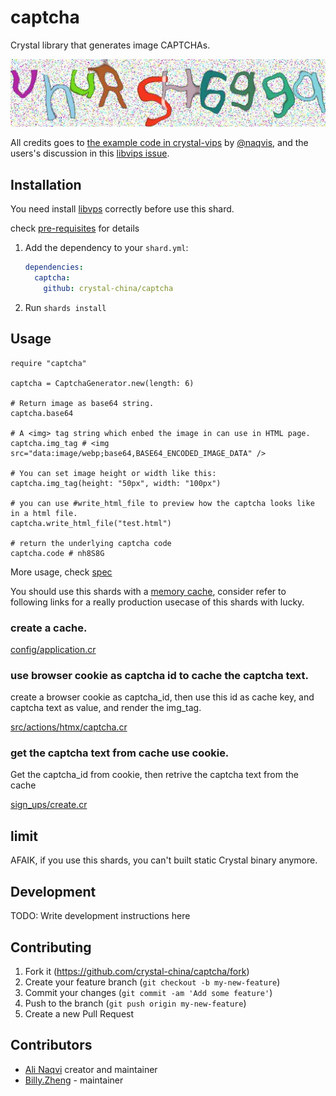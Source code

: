 # captcha

Crystal library that generates image CAPTCHAs.

![](images/example.webp)

All credits goes to [the example code in crystal-vips](https://github.com/naqvis/crystal-vips/blob/0f4d3914985865a020168b0f48ece07416eeb459/example/captcha_generator.cr) by [@naqvis](https://github.com/naqvis), and the
users's discussion in this [libvips issue](https://github.com/libvips/libvips/issues/898).

## Installation

You need install [libvps](https://github.com/libvips/libvips) correctly before use this shard.

check [pre-requisites](https://github.com/zw963/crystal-vips?tab=readme-ov-file#pre-requisites) for details


1. Add the dependency to your `shard.yml`:

   ```yaml
   dependencies:
     captcha:
       github: crystal-china/captcha
   ```

2. Run `shards install`

## Usage

```crystal
require "captcha"

captcha = CaptchaGenerator.new(length: 6)

# Return image as base64 string.
captcha.base64

# A <img> tag string which enbed the image in can use in HTML page.
captcha.img_tag # <img src="data:image/webp;base64,BASE64_ENCODED_IMAGE_DATA" />

# You can set image height or width like this: 
captcha.img_tag(height: "50px", width: "100px")

# you can use #write_html_file to preview how the captcha looks like in a html file.
captcha.write_html_file("test.html")

# return the underlying captcha code
captcha.code # nh8S8G
```
More usage, check [spec](spec/captcha_spec.cr)

You should use this shards with a [memory cache](https://github.com/crystal-cache/cache), consider refer to following links
for a really production usecase of this shards with lucky.

### create a cache.

[config/application.cr](https://github.com/crystal-china/website/blob/e779d785c79eadd40068d1a4fd2bdfbe87ff8ad4/config/application.cr#L31)


### use browser cookie as captcha id to cache the captcha text.

create a browser cookie as captcha_id, then use this id as cache key, and captcha text
as value, and render the img_tag.

[src/actions/htmx/captcha.cr](https://github.com/crystal-china/website/blob/e779d785c79eadd40068d1a4fd2bdfbe87ff8ad4/src/actions/htmx/captcha.cr#L8-L23)

### get the captcha text from cache use cookie.

Get the captcha_id from cookie, then retrive the captcha text from the cache

[sign_ups/create.cr](https://github.com/crystal-china/website/blob/e779d785c79eadd40068d1a4fd2bdfbe87ff8ad4/src/actions/sign_ups/create.cr#L5-L10)

## limit

AFAIK, if you use this shards, you can't built static Crystal binary anymore.


## Development

TODO: Write development instructions here

## Contributing

1. Fork it (<https://github.com/crystal-china/captcha/fork>)
2. Create your feature branch (`git checkout -b my-new-feature`)
3. Commit your changes (`git commit -am 'Add some feature'`)
4. Push to the branch (`git push origin my-new-feature`)
5. Create a new Pull Request

## Contributors

- [Ali Naqvi](https://github.com/naqvis) creator and maintainer
- [Billy.Zheng](https://github.com/zw963) - maintainer

